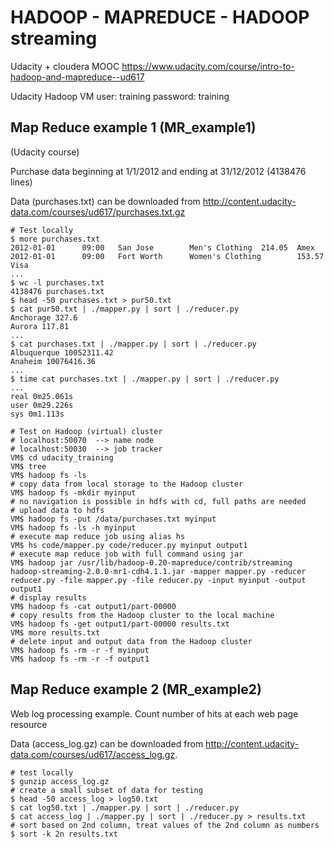# HADOOP - MAPREDUCE - HADOOP streaming

Udacity + cloudera MOOC <https://www.udacity.com/course/intro-to-hadoop-and-mapreduce--ud617>

   Udacity Hadoop VM
   user: training
   password: training

## Map Reduce example 1 (MR_example1)

(Udacity course)

Purchase data beginning at 1/1/2012 and ending at 31/12/2012  (4138476 lines)

Data (purchases.txt) can be downloaded from <http://content.udacity-data.com/courses/ud617/purchases.txt.gz>

    # Test locally
    $ more purchases.txt
    2012-01-01      09:00   San Jose        Men's Clothing  214.05  Amex
    2012-01-01      09:00   Fort Worth      Women's Clothing        153.57  Visa
    ...
    $ wc -l purchases.txt
    4138476 purchases.txt
    $ head -50 purchases.txt > pur50.txt
    $ cat pur50.txt | ./mapper.py | sort | ./reducer.py
    Anchorage 327.6
    Aurora 117.81
    ...
    $ cat purchases.txt | ./mapper.py | sort | ./reducer.py
    Albuquerque 10052311.42
    Anaheim 10076416.36
    ...
    $ time cat purchases.txt | ./mapper.py | sort | ./reducer.py
    ...
    real 0m25.061s
    user 0m29.226s
    sys 0m1.113s

    # Test on Hadoop (virtual) cluster
    # localhost:50070  --> name node
    # localhost:50030  --> job tracker
    VM$ cd udacity_training
    VM$ tree
    VM$ hadoop fs -ls
    # copy data from local storage to the Hadoop cluster
    VM$ hadoop fs -mkdir myinput
    # no navigation is possible in hdfs with cd, full paths are needed
    # upload data to hdfs
    VM$ hadoop fs -put /data/purchases.txt myinput
    VM$ hadoop fs -ls -h myinput
    # execute map reduce job using alias hs
    VM$ hs code/mapper.py code/reducer.py myinput output1
    # execute map reduce job with full command using jar
    VM$ hadoop jar /usr/lib/hadoop-0.20-mapreduce/contrib/streaming hadoop-streaming-2.0.0-mr1-cdh4.1.1.jar -mapper mapper.py -reducer reducer.py -file mapper.py -file reducer.py -input myinput -output output1
    # display results
    VM$ hadoop fs -cat output1/part-00000
    # copy results from the Hadoop cluster to the local machine
    VM$ hadoop fs -get output1/part-00000 results.txt
    VM$ more results.txt
    # delete input and output data from the Hadoop cluster
    VM$ hadoop fs -rm -r -f myinput
    VM$ hadoop fs -rm -r -f output1

## Map Reduce example 2 (MR_example2)

Web log processing example. Count number of hits at each web page resource

Data (access_log.gz) can be downloaded from <http://content.udacity-data.com/courses/ud617/access_log.gz>.

    # test locally
    $ gunzip access_log.gz
    # create a small subset of data for testing
    $ head -50 access_log > log50.txt
    $ cat log50.txt | ./mapper.py | sort | ./reducer.py
    $ cat access_log | ./mapper.py | sort | ./reducer.py > results.txt
    # sort based on 2nd column, treat values of the 2nd column as numbers
    $ sort -k 2n results.txt

<!-- 
	// connect from the host (computer that hosts the VM) to the VM
	$ ssh training@XXX.XXX.XXX.XXX
	// copy data from the VM to the host
	$ scp training@XXX.XXX.XXX.XXX:/home/training/udacity_training/data/purchases.txt . -->
